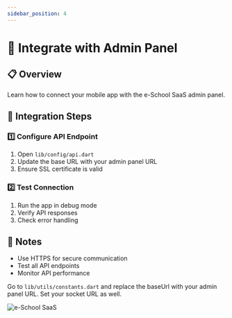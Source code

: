 ```yaml
---
sidebar_position: 4
---
```


# 🔄 Integrate with Admin Panel

## 📋 Overview
Learn how to connect your mobile app with the e-School SaaS admin panel.

## 🔄 Integration Steps

### 1️⃣ Configure API Endpoint
1. Open `lib/config/api.dart`
2. Update the base URL with your admin panel URL
3. Ensure SSL certificate is valid

### 2️⃣ Test Connection
1. Run the app in debug mode
2. Verify API responses
3. Check error handling

## 📝 Notes
- Use HTTPS for secure communication
- Test all API endpoints
- Monitor API performance

Go to `lib/utils/constants.dart` and replace the baseUrl with your admin panel URL. Set your socket URL as well.

![e-School SaaS](../../static/images/installation/app/changeDatabaseUrl.png) 